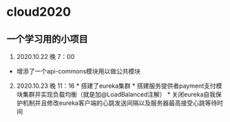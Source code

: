 # cloud2020
## 一个学习用的小项目

1.   2020.10.22 晚 7：00 
   * 增添了一个api-commons模块用以做公共模块
2.   2020.10.23 晚 11：16
    * 搭建了eureka集群
    * 搭建服务提供者payment支付模块集群并实现负载均衡（就是加@LoadBalanced注解）
    * 关闭eureka自我保护机制并且修改eureka客户端的心跳发送间隔以及服务器最高接受心跳等待时间

